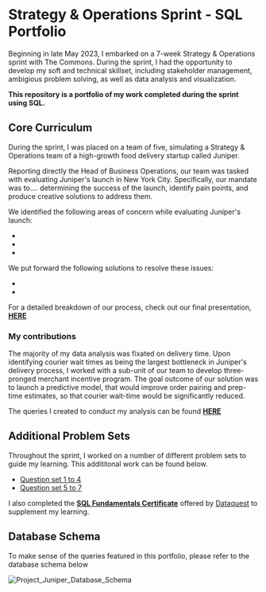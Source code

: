 # Strategy & Operations Sprint - SQL Portfolio
Beginning in late May 2023, I embarked on a 7-week Strategy & Operations sprint with The Commons. 
During the sprint, I had the opportunity to develop my soft and technical skillset, including stakeholder management, ambigious problem solving, as well as data analysis and visualization.

**This repository is a portfolio of my work completed during the sprint using SQL.**

## Core Curriculum 
During the sprint, I was placed on a team of five, simulating a Strategy & Operations team of a high-growth food delivery startup called Juniper. 

Reporting directly the Head of Business Operations, our team was tasked with evaluating Juniper's launch in New York City. Specifically, our mandate was to.... determining the success of the launch, identify pain points, and produce creative solutions to address them. 

We identified the following areas of concern while evaluating Juniper's launch: 

- 
- 
- 

We put forward the following solutions to resolve these issues: 

- 
- 

For a detailed breakdown of our process, check out our final presentation, [**HERE**](https://github.com/Benoit-Beaulieu/StratOps2023_TheCommons/blob/f5520431684f74a23646988147aa50ad431cac69/Final%20Presentation%20-%20Team%20Rohan%20%20(RoR).pdf)

### My contributions
The majority of my data analysis was fixated on delivery time. Upon identifying courier wait times as being the largest bottleneck in Juniper's delivery process, I worked with a sub-unit of our team to develop three-pronged merchant incentive program. The goal outcome of our solution was to launch a predictive model, that would improve order pairing and prep-time estimates, so that courier wait-time would be significantly reduced. 

The queries I created to conduct my analysis can be found [**HERE**]()

## Additional Problem Sets 
Throughout the sprint, I worked on a number of different problem sets to guide my learning. This addititonal work can be found below. 

- [Question set 1 to 4]()
- [Question set 5 to 7]()

I also completed the [**SQL Fundamentals Certificate**]() offered by [Dataquest]() to supplement my learning. 

## Database Schema 
To make sense of the queries featured in this portfolio, please refer to the database schema below

![Project_Juniper_Database_Schema](https://github.com/Benoit-Beaulieu/StratOps2023_TheCommons/assets/142422796/8ce58622-06c9-4fb4-ad5e-8ced7bad93ee)
